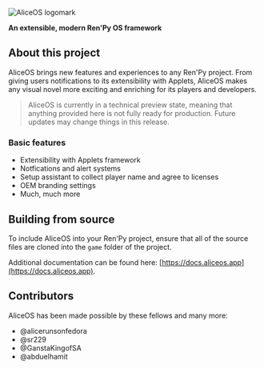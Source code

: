 ![AliceOS logomark](https://aliceos.app/assets/img/logomark.svg)

**An extensible, modern Ren'Py OS framework**

## About this project
AliceOS brings new features and experiences to any Ren'Py project. From giving users notifications to its extensibility with Applets, AliceOS makes any visual novel more exciting and enriching for its players and developers.

> AliceOS is currently in a technical preview state, meaning that anything provided here is not fully ready for production. Future updates may change things in this release.

### Basic features
- Extensibility with Applets framework
- Notfications and alert systems
- Setup assistant to collect player name and agree to licenses
- OEM branding settings
- Much, much more

## Building from source
To include AliceOS into your Ren'Py project, ensure that all of the source files are cloned into the `game` folder of the project.

Additional documentation can be found here: [https://docs.aliceos.app](https://docs.aliceos.app).


## Contributors
AliceOS has been made possible by these fellows and many more:

- @alicerunsonfedora
- @sr229
- @GanstaKingofSA
- @abduelhamit
